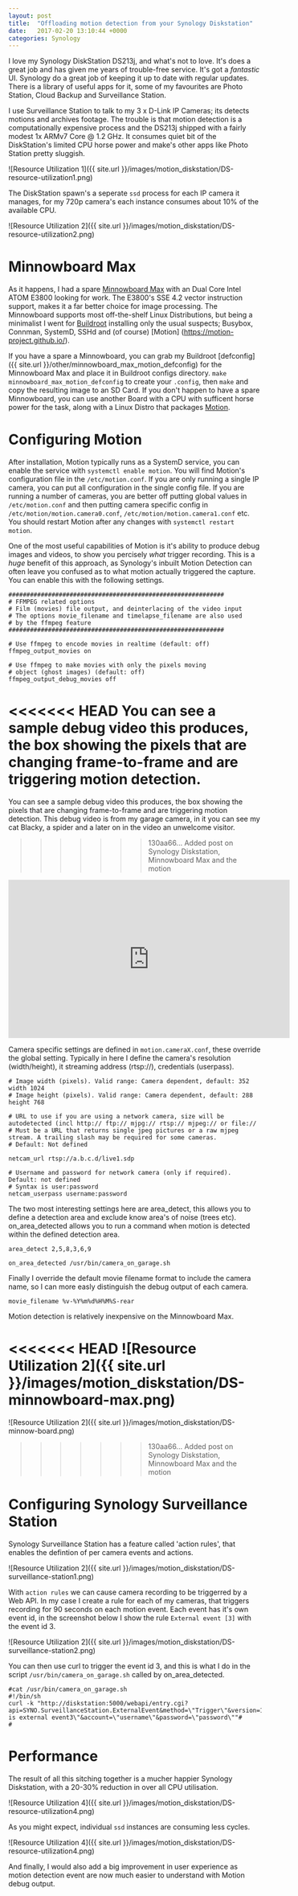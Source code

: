 ```yaml
---
layout: post
title:  "Offloading motion detection from your Synology Diskstation"
date:   2017-02-20 13:10:44 +0000
categories: Synology
---
```


I love my Synology DiskStation DS213j, and what's not to love. It's does a great job and has given me years of trouble-free service. It's got a _fantastic_  UI. Synology do a great job of keeping it up to date with regular updates. There is a library of useful apps for it, some of my favourites are Photo Station, Cloud Backup and Surveillance Station. 

I use Surveillance Station to talk to my 3 x D-Link IP Cameras; its detects motions and archives footage. The trouble is that motion detection is a computationally expensive process and the DS213j shipped with a fairly modest 1x ARMv7 Core @ 1.2 GHz. It consumes quiet bit of the DiskStation's limited CPU horse power and make's other apps like Photo Station pretty sluggish. 

![Resource Utilization 1]({{ site.url }}/images/motion_diskstation/DS-resource-utilization1.png)

The DiskStation spawn's a seperate `ssd` process for each IP camera it manages, for my 720p camera's each instance consumes about 10% of the available CPU. 

![Resource Utilization 2]({{ site.url }}/images/motion_diskstation/DS-resource-utilization2.png)

# Minnowboard Max #

As it happens, I had a spare [Minnowboard Max](http://wiki.minnowboard.org/MinnowBoard_MAX) with an Dual Core Intel ATOM E3800 looking for work. The E3800's  SSE 4.2 vector instruction support, makes it a far better choice for image processing. The Minnowboard supports most off-the-shelf Linux Distributions, but being a minimalist I went for [Buildroot](https://buildroot.uclibc.org/) installing only the usual suspects; Busybox, Connman, SystemD, SSHd and (of course) [Motion] (https://motion-project.github.io/). 

If you have a spare a Minnowboard, you can grab my Buildroot [defconfig]({{ site.url }}/other/minnowboard_max_motion_defconfig) for the Minnowboard Max and place it in Buildroot configs directory. `make minnowboard_max_motion_defconfig` to create your `.config`, then `make` and copy the resulting image to an SD Card. If you don't happen to have a spare Minnowboard, you can use another Board with a CPU with sufficent horse power for the task, along with a Linux Distro that packages [Motion](https://github.com/Motion-Project/motion/releases).

# Configuring Motion #

After installation, Motion typically runs as a SystemD service, you can enable the service with `systemctl enable motion`. You will find Motion's configuration file in the `/etc/motion.conf`. If you are only running a single IP camera, you can put all configuration in the single config file. If you are running a number of cameras, you are better off putting global values in `/etc/motion.conf` and then putting camera specific config in `/etc/motion/motion.camera0.conf`, `/etc/motion/motion.camera1.conf` etc. You should restart Motion after any changes with `systemctl restart motion`. 

One of the most useful capabilities of Motion is it's ability to produce debug images and videos, to show you percisely *what* trigger recording. This is a *huge* benefit of this approach, as Synology's inbuilt Motion Detection can often leave you confused as to what motion actually triggered the capture. You can enable this with the following settings.

	############################################################                            
	# FFMPEG related options                                                     
	# Film (movies) file output, and deinterlacing of the video input         
	# The options movie_filename and timelapse_filename are also used                                                                 
	# by the ffmpeg feature                                                                                                    
	############################################################                  
                                                                                    
	# Use ffmpeg to encode movies in realtime (default: off)               
	ffmpeg_output_movies on                                                            
                                                                                    
	# Use ffmpeg to make movies with only the pixels moving                     
	# object (ghost images) (default: off)                                          
	ffmpeg_output_debug_movies off

<<<<<<< HEAD
You can see a sample debug video this produces, the box showing the pixels that are changing frame-to-frame and are triggering motion detection.
=======
You can see a sample debug video this produces, the box showing the pixels that are changing frame-to-frame and are triggering motion detection. This debug video is from my garage camera, in it you can see my cat Blacky, a spider and a later on in the video an unwelcome visitor. 
>>>>>>> 130aa66... Added post on Synology Diskstation, Minnowboard Max and the motion

<iframe width="560" height="315" src="https://www.youtube.com/embed/mdNXnHY2v50?ecver=1" frameborder="0" allowfullscreen></iframe>

Camera specific settings are defined in `motion.cameraX.conf`, these override the global setting. Typically in here I define the camera's resolution (width/height), it streaming address (rtsp://), credentials (userpass).

	# Image width (pixels). Valid range: Camera dependent, default: 352
	width 1024
	# Image height (pixels). Valid range: Camera dependent, default: 288
	height 768

	# URL to use if you are using a network camera, size will be autodetected (incl http:// ftp:// mjpg:// rtsp:// mjpeg:// or file://
	# Must be a URL that returns single jpeg pictures or a raw mjpeg stream. A trailing slash may be required for some cameras.
	# Default: Not defined

	netcam_url rtsp://a.b.c.d/live1.sdp

	# Username and password for network camera (only if required). Default: not defined
	# Syntax is user:password
	netcam_userpass username:password

The two most interesting settings here are area_detect, this allows you to define a detection area and exclude know area's of noise (trees etc). on_area_detected allows you to run a command when motion is detected within the defined detection area. 

	area_detect 2,5,8,3,6,9

	on_area_detected /usr/bin/camera_on_garage.sh

Finally I override the default movie filename format to include the camera name, so I can more easly distinguish the debug output of each camera.

	movie_filename %v-%Y%m%d%H%M%S-rear

Motion detection is relatively inexpensive on the Minnowboard Max.

<<<<<<< HEAD
![Resource Utilization 2]({{ site.url }}/images/motion_diskstation/DS-minnowboard-max.png)
=======
![Resource Utilization 2]({{ site.url }}/images/motion_diskstation/DS-minnow-board.png)
>>>>>>> 130aa66... Added post on Synology Diskstation, Minnowboard Max and the motion

# Configuring Synology Surveillance Station #

Synology Surveillance Station has a feature called 'action rules', that enables the defintion of per camera events and actions. 

![Resource Utilization 2]({{ site.url }}/images/motion_diskstation/DS-surveillance-station1.png)

With `action rules` we can cause camera recording to be triggerred by a Web API. In my case I create a rule for each of my cameras, that triggers recording for 90 seconds on each motion event. Each event has it's own event id, in the screenshot below I show the rule `External event [3]` with the event id 3.

![Resource Utilization 2]({{ site.url }}/images/motion_diskstation/DS-surveillance-station2.png)

You can then use curl to trigger the event id 3, and this is what I do in the script `/usr/bin/camera_on_garage.sh` called by on_area_detected.

	#cat /usr/bin/camera_on_garage.sh 
	#!/bin/sh
	curl -k "http://diskstation:5000/webapi/entry.cgi?api=SYNO.SurveillanceStation.ExternalEvent&method=\"Trigger\"&version=1&eventId=3&eventName=\"This is external event3\"&account=\"username\"&password=\"password\""# 
	#

# Performance #

The result of all this sitching together is a mucher happier Synology Diskstation, with a 20-30% reduction in over all CPU utilisation. 

![Resource Utilization 4]({{ site.url }}/images/motion_diskstation/DS-resource-utilization4.png)

As you might expect, individual `ssd` instances are consuming less cycles.

![Resource Utilization 4]({{ site.url }}/images/motion_diskstation/DS-resource-utilization4.png)

And finally, I would also add a big improvement in user experience as motion detection event are now much easier to understand with Motion debug output. 
